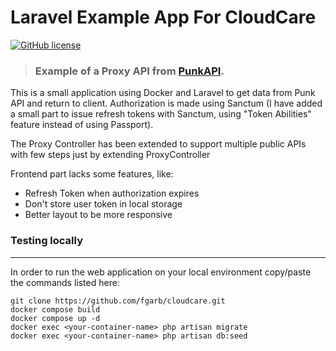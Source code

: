 # Laravel Example App For CloudCare

 [![GitHub license](https://img.shields.io/github/license/gothinkster/laravel-realworld-example-app.svg)](https://raw.githubusercontent.com/gothinkster/laravel-realworld-example-app/master/LICENSE)

> ### Example of a Proxy API from [PunkAPI](https://punkapi.com).

This is a small application using Docker and Laravel to get data from Punk API and return to client.
Authorization is made using Sanctum (I have added a small part to issue refresh tokens with Sanctum, using "Token Abilities" feature instead of using Passport).

The Proxy Controller has been extended to support multiple public APIs with few steps just by extending ProxyController

Frontend part lacks some features, like:
- Refresh Token when authorization expires
- Don't store user token in local storage
- Better layout to be more responsive

### Testing locally

----
In order to run the web application on your local environment copy/paste the commands listed here:

```
git clone https://github.com/fgarb/cloudcare.git
docker compose build
docker compose up -d
docker exec <your-container-name> php artisan migrate
docker exec <your-container-name> php artisan db:seed
```
